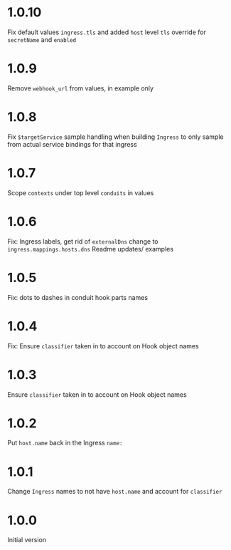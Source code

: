 # 1.0.10
Fix default values `ingress.tls` and added `host` level `tls` override for `secretName` and `enabled`

# 1.0.9
Remove `webhook_url` from values, in example only

# 1.0.8
Fix `$targetService` sample handling when building `Ingress` to only sample from actual service bindings for that ingress

# 1.0.7
Scope `contexts` under top level `conduits` in values

# 1.0.6
Fix: Ingress labels, get rid of `externalDns` change to `ingress.mappings.hosts.dns`
Readme updates/ examples

# 1.0.5
Fix: dots to dashes in conduit hook parts names

# 1.0.4
Fix: Ensure `classifier` taken in to account on Hook object names

# 1.0.3
Ensure `classifier` taken in to account on Hook object names

# 1.0.2
Put `host.name` back in the Ingress `name:`

# 1.0.1
Change `Ingress` names to not have `host.name` and account for `classifier`

# 1.0.0
Initial version
